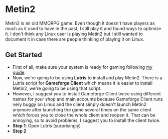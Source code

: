 # Metin2
Metin2 is an old MMORPG game. Even though it doesn't have players as much as it used to have in the past, I still play it and found ways to optimize it. I don't think any Linux user is playing Metin2 but I still wanted to document it in case there are people thinking of playing it on Linux.
## Get Started
- First of all, make sure your system is ready for gaming following [my guide](https://github.com/citloveslinux/Linux-Gaming-Guide/blob/main/1-Prepare-Your-System.md).
- Now, we're going to be using **Lutris** to install and play Metin2. There is a Lutris script for **Gameforge Client** which means it is easier to install Metin2, we're going to be using that script.
- However, I suggest you to install Gameforge Client twice using different names for your shop and main accounts because Gameforge Client runs very buggy on Linux and the client simply doesn't launch Metin2 anymore after launching the game several times on the same client which forces you to close the whole client and reopen it. That can be annoying, so to avoid problems, I suggest you to install the client twice.
- **Step 1**: Open Lutris (surprisingly)
- **Step 2**
